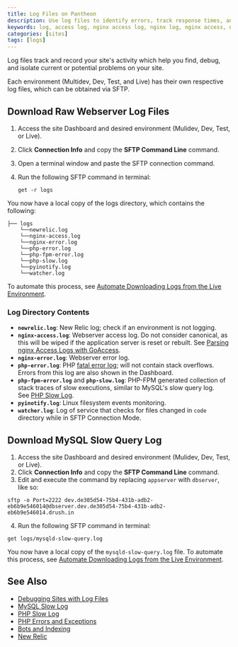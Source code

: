```yaml
---
title: Log Files on Pantheon  
description: Use log files to identify errors, track response times, analyze visitors and more on your WordPress or Drupal site.
keywords: log, access log, nginx access log, nginx log, nginx access, nginx error, nginx error log, php error, php error log, php fpm error, php fpm, php error, php slow, php slow log, pyinofity log, pyinofity, watcher log, watcher
categories: [sites]
tags: [logs]
---
```

Log files track and record your site's activity which help you find, debug, and isolate current or potential problems on your site.

Each environment (Multidev, Dev, Test, and Live) has their own respective log files, which can be obtained via SFTP.

## Download Raw Webserver Log Files
1. Access the site Dashboard and desired environment (Mulidev, Dev, Test, or Live).
2. Click **Connection Info** and copy the **SFTP Command Line** command.
3. Open a terminal window and paste the SFTP connection command.
4. Run the following SFTP command in terminal:

   ```nohighlight
   get -r logs
   ```

You now have a local copy of the logs directory, which contains the following:
```nohighlight
├── logs
    └──newrelic.log
    └──nginx-access.log
    └──nginx-error.log
    └──php-error.log
    └──php-fpm-error.log
    └──php-slow.log
    └──pyinotify.log
    └──watcher.log
```
To automate this process, see [Automate Downloading Logs from the Live Environment](/docs/download-logs/).
### Log Directory Contents
- **`newrelic.log`**: New Relic log; check if an environment is not logging.
- **`nginx-access.log`**: Webserver access log. Do not consider canonical, as this will be wiped if the application server is reset or rebuilt. See [Parsing nginx Access Logs with GoAccess](/docs/nginx-access-log).
- **`nginx-error.log`**: Webserver error log.
- **`php-error.log`**: PHP [fatal error log](http://php.net/manual/en/book.errorfunc.php); will not contain stack overflows. Errors from this log are also shown in the Dashboard.
- **`php-fpm-error.log`** and **`php-slow.log`**: PHP-FPM generated collection of stack traces of slow executions, similar to MySQL's slow query log. See [PHP Slow Log](/docs/php-slow-log).
- **`pyinotify.log`**: Linux filesystem events monitoring.
- **`watcher.log`**: Log of service that checks for files changed in `code` directory while in SFTP Connection Mode.

## Download MySQL Slow Query Log
1. Access the site Dashboard and desired environment (Mulidev, Dev, Test, or Live).
2. Click **Connection Info** and copy the **SFTP Command Line** command.
3. Edit and execute the command by replacing `appserver` with `dbserver`, like so:

 ```nohighlight
 sftp -o Port=2222 dev.de305d54-75b4-431b-adb2-eb6b9e546014@dbserver.dev.de305d54-75b4-431b-adb2-eb6b9e546014.drush.in
 ```

4. Run the following SFTP command in terminal:
```nohighlight
get logs/mysqld-slow-query.log
```
You now have a local copy of the `mysqld-slow-query.log` file. To automate this process, see [Automate Downloading Logs from the Live Environment](/docs/download-logs/).

## See Also
- [Debugging Sites with Log Files](/docs/debug-log-files)
- [MySQL Slow Log](/docs/mysql-slow-log/)
- [PHP Slow Log](/docs/php-slow-log/)
- [PHP Errors and Exceptions](/docs/php-errors/)
- [Bots and Indexing](/docs/bots-and-indexing/)
- [New Relic](/docs/newrelic)
